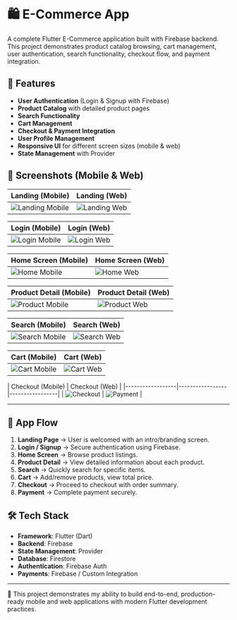 
# 🛍️ E-Commerce App

A complete Flutter E-Commerce application built with Firebase backend.  
This project demonstrates product catalog browsing, cart management, user authentication, search functionality, checkout flow, and payment integration.  

## 🚀 Features
- **User Authentication** (Login & Signup with Firebase)
- **Product Catalog** with detailed product pages
- **Search Functionality**
- **Cart Management**
- **Checkout & Payment Integration**
- **User Profile Management**
- **Responsive UI** for different screen sizes (mobile & web)
- **State Management** with Provider

## 📸 Screenshots (Mobile & Web)

| Landing (Mobile) | Landing (Web) |
|-----------------|----------------|
| ![Landing Mobile](assests/screenshots/landing.png) | ![Landing Web](assests/screenshots/landingweb.png) |

| Login (Mobile) | Login (Web) |
|----------------|-------------|
| ![Login Mobile](assests/screenshots/login.png) | ![Login Web](assests/screenshots/loginweb.png) |

| Home Screen (Mobile) | Home Screen (Web) |
|--------------------|------------------|
| ![Home Mobile](assests/screenshots/home.png) | ![Home Web](assests/screenshots/homeweb.png) |

| Product Detail (Mobile) | Product Detail (Web) |
|------------------------|---------------------|
| ![Product Mobile](assests/screenshots/detail.png) | ![Product Web](assests/screenshots/detailweb.png) |

| Search (Mobile) | Search (Web) |
|----------------|---------------|
| ![Search Mobile](assests/screenshots/search.png) | ![Search Web](assests/screenshots/searchweb.png) |

| Cart (Mobile) | Cart (Web) |
|----------------|-----------|
| ![Cart Mobile](assests/screenshots/cart.png) | ![Cart Web](assests/screenshots/cartweb.png) |

| Checkout (Mobile) | Checkout (Web) | 
|------------------|-----------------|-----------------|
| ![Checkout](assests/screenshots/checkout.png) | ![Payment](assests/screenshots/checkoutweb.png) | 

---

## 📱 App Flow
1. **Landing Page** → User is welcomed with an intro/branding screen.  
2. **Login / Signup** → Secure authentication using Firebase.  
3. **Home Screen** → Browse product listings.  
4. **Product Detail** → View detailed information about each product.  
5. **Search** → Quickly search for specific items.  
6. **Cart** → Add/remove products, view total price.  
7. **Checkout** → Proceed to checkout with order summary.  
8. **Payment** → Complete payment securely.  
 

## 🛠️ Tech Stack
- **Framework**: Flutter (Dart)  
- **Backend**: Firebase  
- **State Management**: Provider  
- **Database**: Firestore  
- **Authentication**: Firebase Auth  
- **Payments**: Firebase / Custom Integration  

---

📌 This project demonstrates my ability to build end-to-end, production-ready mobile and web applications with modern Flutter development practices.  

